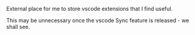 External place for me to store vscode extensions that I find useful.

This may be unnecessary once the vscode Sync feature is released - we shall see.
